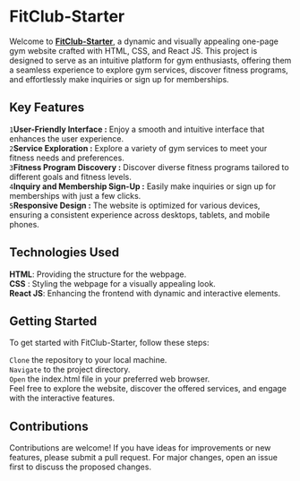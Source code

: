 # FitClub-Starter
Welcome to **[FitClub-Starter](https://manoj-098.github.io/Gym_Website/)**, a dynamic and visually appealing one-page gym website crafted with HTML, CSS, and React JS. This project is designed to serve as an intuitive platform for gym enthusiasts, offering them a seamless experience to explore gym services, discover fitness programs, and effortlessly make inquiries or sign up for memberships.

## Key Features
`1`**User-Friendly Interface        :** Enjoy a smooth and intuitive interface that enhances the user experience.\
`2`**Service Exploration            :** Explore a variety of gym services to meet your fitness needs and preferences.\
`3`**Fitness Program Discovery      :** Discover diverse fitness programs tailored to different goals and fitness levels.\
`4`**Inquiry and Membership Sign-Up :** Easily make inquiries or sign up for memberships with just a few clicks.\
`5`**Responsive Design              :** The website is optimized for various devices, ensuring a consistent experience across desktops, tablets, and mobile phones.

## Technologies Used
**HTML**: Providing the structure for the webpage.\
**CSS**  : Styling the webpage for a visually appealing look.\
**React JS**: Enhancing the frontend with dynamic and interactive elements.

## Getting Started
To get started with FitClub-Starter, follow these steps:

`Clone` the repository to your local machine.\
`Navigate` to the project directory.\
`Open` the index.html file in your preferred web browser.\
Feel free to explore the website, discover the offered services, and engage with the interactive features.

## Contributions
Contributions are welcome! If you have ideas for improvements or new features, please submit a pull request. For major changes, open an issue first to discuss the proposed changes.
